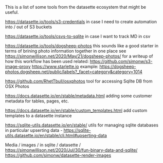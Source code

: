 This is a list of some tools from the datasette ecosystem that might be useful. 

https://datasette.io/tools/s3-credentials
in case I need to create automation into / out of S3 buckets 


https://datasette.io/tools/csvs-to-sqlite
in case I want to track MD in csv 


https://datasette.io/tools/dogsheep-photos
this sounds like a good starter in terms of brining photo information together in one place 
see https://simonwillison.net/2020/May/21/dogsheep-photos/ for a writeup of how this workflow has been used 
related:
https://github.com/simonw/s3-image-proxy
https://www.starlette.io
example: https://dogsheep-photos.dogsheep.net/public/labels?_facet=category&category=1014


https://github.com/RhetTbull/osxphotos
tool for accessing SqlIte DB from OSX Photos 


https://docs.datasette.io/en/stable/metadata.html
adding some customer metadata for tables, pages, etc. 


https://docs.datasette.io/en/stable/custom_templates.html
add custom templates to a datasette instance 


https://sqlite-utils.datasette.io/en/stable/
utils for managing sqlite databases 
in particular upserting data - https://sqlite-utils.datasette.io/en/stable/cli.html#upserting-data


Media / images / in sqlite / datasette /
https://simonwillison.net/2020/Jul/30/fun-binary-data-and-sqlite/ 
https://github.com/simonw/datasette-render-images 




